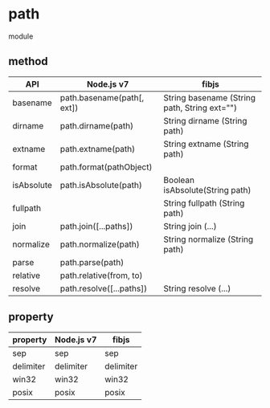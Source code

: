 # path

module

## method

|     API    |        Node.js v7          |                       fibjs                  |
|------------|----------------------------|--------------------------------------------- |
| basename   | path.basename(path[, ext]) | String basename (String path, String ext="") |
| dirname    | path.dirname(path)         | String dirname (String path)                 |
| extname    | path.extname(path)         | String extname (String path)                 |
| format     | path.format(pathObject)    |                                              |
| isAbsolute | path.isAbsolute(path)      | Boolean isAbsolute(String path)              |
| fullpath   |                            | String fullpath (String path)                |
| join       | path.join([...paths])      | String join (...)                            |
| normalize  | path.normalize(path)       | String normalize (String path)               |
| parse      | path.parse(path)           |                                              |
| relative   | path.relative(from, to)    |                                              |
| resolve    | path.resolve([...paths])   | String resolve (...)                         |

## property

| property | Node.js v7| fibjs     |
|----------|-----------|-----------|
|sep       | sep       | sep       |
|delimiter | delimiter | delimiter |
|win32     | win32     | win32     |
|posix     | posix     | posix     |
